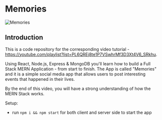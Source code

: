 # Memories 
 
![Memories](https://i.ibb.co/Z8Y0CJv/Screenshot-2020-10-30-at-11-10-04.png)
 
## Introduction
This is a code repository for the corresponding video tutorial - https://youtube.com/playlist?list=PL6QREj8te1P7VSwhrMf3D3Xt4V6_SRkhu.
 
Using React, Node.js, Express & MongoDB you'll learn how to build a Full Stack MERN Application - from start to finish. The App is called "Memories" and it is a simple social media app that allows users to post interesting events that happened in their lives.

By the end of this video, you will have a strong understanding of how the MERN Stack works.
 
Setup: 
- run ```npm i && npm start``` for both client and server side to start the app
 

